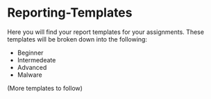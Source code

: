 # Reporting-Templates
Here you will find your report templates for your assignments.
These templates will be broken down into the following:
- Beginner
- Intermedeate
- Advanced
- Malware

(More templates to follow)
